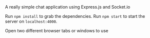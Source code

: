 A really simple chat application using Express.js and Socket.io

Run ```npm install``` to grab the dependencies.
Run ```npm start``` to start the server on ```localhost:4000```.

Open two different browser tabs or windows to use 